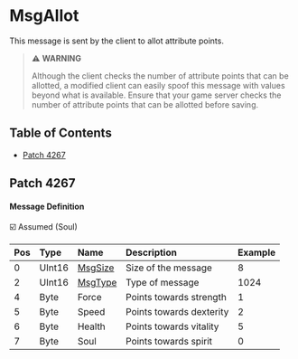# MsgAllot

This message is sent by the client to allot attribute points.

> ⚠️ __WARNING__
>
>  Although the client checks the number of attribute points that can be allotted, a modified client can easily spoof this message with values beyond what is available. Ensure that your game server checks the number of attribute points that can be allotted before saving.

## Table of Contents

* [Patch 4267](#patch-4267)

## Patch 4267

#### Message Definition

☑️ Assumed (Soul)

| Pos | Type | Name | Description | Example |
|:-------|:--------|:--------|:--------|:--------|
| 0 | UInt16 | [MsgSize](index.md#message-header) | Size of the message | 8 |
| 2 | UInt16 | [MsgType](index.md#message-header) | Type of message | 1024 |
| 4 | Byte | Force | Points towards strength | 1 |
| 5 | Byte | Speed | Points towards dexterity | 2 |
| 6 | Byte | Health | Points towards vitality | 5 |
| 7 | Byte | Soul | Points towards spirit | 0 |